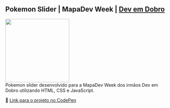 ## Pokemon Slider | MapaDev Week | [Dev em Dobro](https://github.com/devemdobro)
<div><img src="https://user-images.githubusercontent.com/97488167/184371611-c0c0837e-faad-45d8-8b50-d04e326d62ae.png" width="200px"/></div>
Pokemon slider desenvolvido para a MapaDev Week dos irmãos Dev em Dobro utilizando HTML, CSS e JavaScript.

🔗 [Link para o projeto no CodePen](https://codepen.io/palomarizzon/pen/MWVqZzr)
